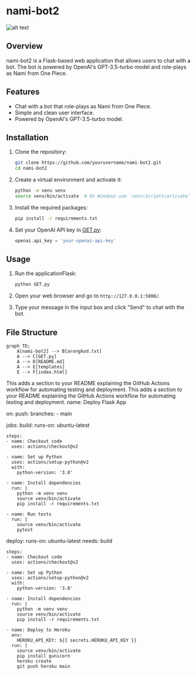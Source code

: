 # nami-bot2

![alt text](image-2.png)

## Overview
nami-bot2 is a Flask-based web application that allows users to chat with a bot. The bot is powered by OpenAI's GPT-3.5-turbo model and role-plays as Nami from One Piece.

## Features
- Chat with a bot that role-plays as Nami from One Piece.
- Simple and clean user interface.
- Powered by OpenAI's GPT-3.5-turbo model.

## Installation
1. Clone the repository:
    ```sh
    git clone https://github.com/yourusername/nami-bot2.git
    cd nami-bot2
    ```

2. Create a virtual environment and activate it:
    ```sh
    python -m venv venv
    source venv/bin/activate  # On Windows use `venv\Scripts\activate`
    ```

3. Install the required packages:
    ```sh
    pip install -r requirements.txt
    ```

4. Set your OpenAI API key in [GET.py](http://_vscodecontentref_/1):
    ```python
    openai.api_key = 'your-openai-api-key'
    ```

## Usage
1. Run the  applicationFlask:
    ```sh
    python GET.py
    ```

2. Open your web browser and go to `http://127.0.0.1:5000/`.

3. Type your message in the input box and click "Send" to chat with the bot.

## File Structure
```mermaid
graph TD;
    A[nami-bot2] --> B[arongkod.txt]
    A --> C[GET.py]
    A --> D[README.md]
    A --> E[templates]
    E --> F[index.html]
```
This adds a section to your README explaining the GitHub Actions workflow for automating testing and deployment.
This adds a section to your README explaining the GitHub Actions workflow for automating testing and deployment.
name: Deploy Flask App

on:
  push:
    branches:
      - main

jobs:
  build:
    runs-on: ubuntu-latest

    steps:
    - name: Checkout code
      uses: actions/checkout@v2

    - name: Set up Python
      uses: actions/setup-python@v2
      with:
        python-version: '3.8'

    - name: Install dependencies
      run: |
        python -m venv venv
        source venv/bin/activate
        pip install -r requirements.txt

    - name: Run tests
      run: |
        source venv/bin/activate
        pytest

  deploy:
    runs-on: ubuntu-latest
    needs: build

    steps:
    - name: Checkout code
      uses: actions/checkout@v2

    - name: Set up Python
      uses: actions/setup-python@v2
      with:
        python-version: '3.8'

    - name: Install dependencies
      run: |
        python -m venv venv
        source venv/bin/activate
        pip install -r requirements.txt

    - name: Deploy to Heroku
      env:
        HEROKU_API_KEY: ${{ secrets.HEROKU_API_KEY }}
      run: |
        source venv/bin/activate
        pip install gunicorn
        heroku create
        git push heroku main
